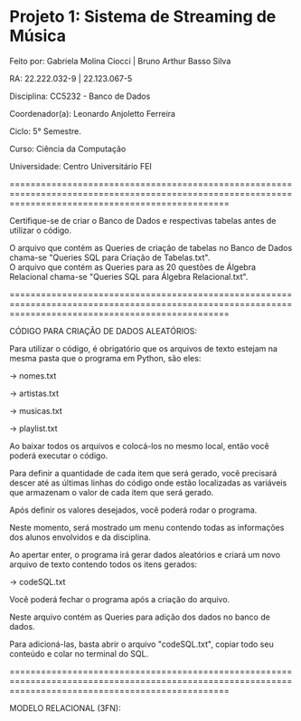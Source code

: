 # Projeto 1: Sistema de Streaming de Música

Feito por: Gabriela Molina Ciocci | Bruno Arthur Basso Silva

RA:        22.222.032-9           | 22.123.067-5  

Disciplina: CC5232 - Banco de Dados

Coordenador(a): Leonardo Anjoletto Ferreira

Ciclo: 5° Semestre. 

Curso: Ciência da Computação

Universidade: Centro Universitário FEI

======================================================================================================================================================

Certifique-se de criar o Banco de Dados e respectivas tabelas antes de utilizar o código.

O arquivo que contém as Queries de criação de tabelas no Banco de Dados chama-se "Queries SQL para Criação de Tabelas.txt".
<br>
O arquivo que contém as Queries para as 20 questões de Álgebra Relacional chama-se "Queries SQL para Álgebra Relacional.txt".

======================================================================================================================================================

CÓDIGO PARA CRIAÇÃO DE DADOS ALEATÓRIOS:

Para utilizar o código, é obrigatório que os arquivos de texto estejam na mesma pasta que o programa em Python, são eles:

   -> nomes.txt
   
   -> artistas.txt
   
   -> musicas.txt
   
   -> playlist.txt

Ao baixar todos os arquivos e colocá-los no mesmo local, então você poderá executar o código.

Para definir a quantidade de cada item que será gerado, você precisará descer até as últimas linhas do código onde estão localizadas as variáveis que armazenam o valor de cada item que será gerado.

Após definir os valores desejados, você poderá rodar o programa.

Neste momento, será mostrado um menu contendo todas as informações dos alunos envolvidos e da disciplina.

Ao apertar enter, o programa irá gerar dados aleatórios e criará um novo arquivo de texto contendo todos os itens gerados:

   -> codeSQL.txt

Você poderá fechar o programa após a criação do arquivo.

Neste arquivo contém as Queries para adição dos dados no banco de dados.

Para adicioná-las, basta abrir o arquivo "codeSQL.txt", copiar todo seu conteúdo e colar no terminal do SQL.

======================================================================================================================================================

MODELO RELACIONAL (3FN):

